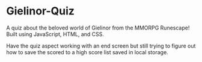 # Gielinor-Quiz
A quiz about the beloved world of Gielinor from the MMORPG Runescape! Built using JavaScript, HTML, and CSS.

Have the quiz aspect working with an end screen but still trying to figure out how to save the scored to a high score list saved in local storage.